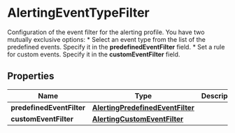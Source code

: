 

# AlertingEventTypeFilter

Configuration of the event filter for the alerting profile.   You have two mutually exclusive options:  * Select an event type from the list of the predefined events. Specify it in the **predefinedEventFilter** field.  * Set a rule for custom events. Specify it in the **customEventFilter** field.

## Properties

| Name | Type | Description | Notes |
|------------ | ------------- | ------------- | -------------|
|**predefinedEventFilter** | [**AlertingPredefinedEventFilter**](AlertingPredefinedEventFilter.md) |  |  [optional] |
|**customEventFilter** | [**AlertingCustomEventFilter**](AlertingCustomEventFilter.md) |  |  [optional] |




